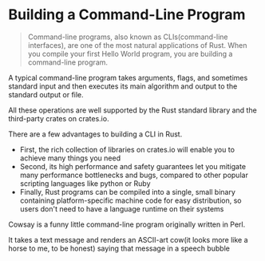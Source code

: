 # Building a Command-Line Program
> Command-line programs, also known as CLIs(command-line interfaces), are one of the most natural applications of Rust. When you compile your first Hello World program, you are building a command-line program.

A typical command-line program takes arguments, flags, and sometimes standard input and then 
executes its main algorithm and output to the standard output or file.

All these operations are well supported by the Rust standard library and the third-party crates on crates.io.

There are a few advantages to building a CLI in Rust.
- First, the rich collection of libraries on crates.io will enable you to achieve many things you need
- Second, its high performance and safety guarantees let you mitigate many performance bottlenecks and 
bugs, compared to other popular scripting languages like python or Ruby
- Finally, Rust programs can be compiled into a single, small binary containing platform-specific machine 
code for easy distribution, so users don't need to have a language runtime on their systems

Cowsay is a funny little command-line program originally written in Perl.

It takes a text message and renders an ASCII-art cow(it looks more like a horse to me, to be honest) saying that 
message in a speech bubble 
